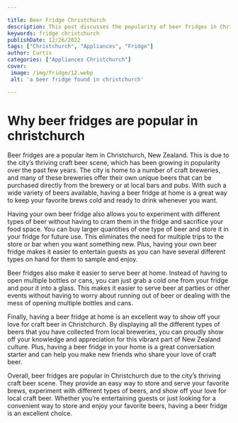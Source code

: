 ```yaml
---

title: Beer Fridge Christchurch
description: This post discusses the popularity of beer fridges in Christchurch, New Zealand and why they are a great way to store and enjoy your favorite craft beers. Read on to find out more about the local craft beer scene and why it's worth investing in a beer fridge.
keywords: fridge christchurch
publishDate: 12/26/2022
tags: ["Christchurch", "Appliances", "Fridge"]
author: Curtis
categories: ["Appliances Christchurch"]
cover: 
 image: /img/fridge/12.webp
 alt: 'a beer fridge found in christchurch'

---
```


# Why beer fridges are popular in christchurch

Beer fridges are a popular item in Christchurch, New Zealand. This is due to the city’s thriving craft beer scene, which has been growing in popularity over the past few years. The city is home to a number of craft breweries, and many of these breweries offer their own unique beers that can be purchased directly from the brewery or at local bars and pubs. With such a wide variety of beers available, having a beer fridge at home is a great way to keep your favorite brews cold and ready to drink whenever you want.

Having your own beer fridge also allows you to experiment with different types of beer without having to cram them in the fridge and sacrifice your food space. You can buy larger quantities of one type of beer and store it in your fridge for future use. This eliminates the need for multiple trips to the store or bar when you want something new. Plus, having your own beer fridge makes it easier to entertain guests as you can have several different types on hand for them to sample and enjoy.

Beer fridges also make it easier to serve beer at home. Instead of having to open multiple bottles or cans, you can just grab a cold one from your fridge and pour it into a glass. This makes it easier to serve beer at parties or other events without having to worry about running out of beer or dealing with the mess of opening multiple bottles and cans.

Finally, having a beer fridge at home is an excellent way to show off your love for craft beer in Christchurch. By displaying all the different types of beers that you have collected from local breweries, you can proudly show off your knowledge and appreciation for this vibrant part of New Zealand culture. Plus, having a beer fridge in your home is a great conversation starter and can help you make new friends who share your love of craft beer.

Overall, beer fridges are popular in Christchurch due to the city’s thriving craft beer scene. They provide an easy way to store and serve your favorite brews, experiment with different types of beers, and show off your love for local craft beer. Whether you’re entertaining guests or just looking for a convenient way to store and enjoy your favorite beers, having a beer fridge is an excellent choice.
